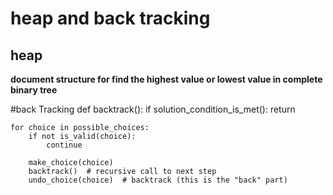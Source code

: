 # heap and back tracking

## heap
**document structure for find the highest value or lowest value in complete binary tree**


#back Tracking
def backtrack():
    if solution_condition_is_met():
        return

    for choice in possible_choices:
        if not is_valid(choice):
            continue

        make_choice(choice)
        backtrack()  # recursive call to next step
        undo_choice(choice)  # backtrack (this is the "back" part)
